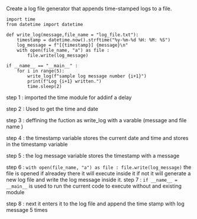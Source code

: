 Create a log file generator that appends time-stamped logs to a file.

```
import time
from datetime import datetime

def write_log(message,file_name = "log_file.txt"):
    timestamp = datetime.now().strftime("%y-%m-%d %H: %M: %S")
    log_message = f"[{timestamp}] {message}\n"
    with open(file_name, "a") as file :
        file.write(log_message)

if __name__ == "__main__" :
    for i in range(5):
        write_log(f"sample log message number {i+1}")
        print(f"Log {i+1} written.")
        time.sleep(2)
```

step 1 : imported the  time module for addinf a delay

step 2 : Used to get the time and date

step 3 : deffining the fuction as write_log with a varable (message and file name )

step 4 : the timestamp variable stores the current date and time and stores in the timestamp variable

step 5 : the log message variable stores the timestamp with a message

step 6 : ```with open(file_name, "a") as file :
        file.write(log_message)``` the file is opened if alreadey there it will execute inside it if not it will generate a new log file and write the log message inside it.
step 7 : ``` if __name__ = __main__ ``` is used to run the current code to execute without and existing module

step 8 : next it enters it to the log file and append the time stamp with log message 5 times
